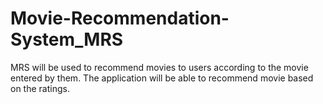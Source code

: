 # Movie-Recommendation-System_MRS
MRS will be used to recommend movies to users according to the movie entered by them. The application will be able to recommend movie based on the ratings.
